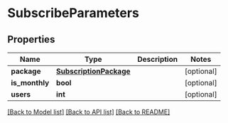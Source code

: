 # SubscribeParameters

## Properties
Name | Type | Description | Notes
------------ | ------------- | ------------- | -------------
**package** | [**SubscriptionPackage**](SubscriptionPackage.md) |  | [optional] 
**is_monthly** | **bool** |  | [optional] 
**users** | **int** |  | [optional] 

[[Back to Model list]](../README.md#documentation-for-models) [[Back to API list]](../README.md#documentation-for-api-endpoints) [[Back to README]](../README.md)

